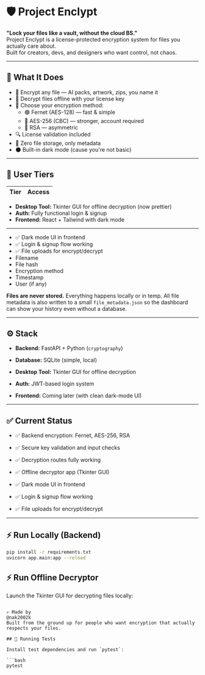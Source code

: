# 🛡️ Project Enclypt

**"Lock your files like a vault, without the cloud BS."**  
Project Enclypt is a license-protected encryption system for files you actually care about.  
Built for creators, devs, and designers who want control, not chaos.

---

## 🚀 What It Does

- 🔐 Encrypt any file — AI packs, artwork, zips, you name it
- 🔄 Decrypt files offline with your license key
- 🔢 Choose your encryption method:
  - 🟢 Fernet (AES-128) — fast & simple
  - 🔵 AES-256 (CBC) — stronger, account required
  - 🔴 RSA — asymmetric 
- 🔍 License validation included
- 🧠 Zero file storage, only metadata
- 🌑 Built-in dark mode (cause you're not basic)

---

## 🧠 User Tiers

| Tier     | Access                                  |
|----------|------------------------------------------|
- **Desktop Tool:** Tkinter GUI for offline decryption (now prettier)
- **Auth:** Fully functional login & signup
- **Frontend:** React + Tailwind with dark mode

---

- ✅ Dark mode UI in frontend
- ✅ Login & signup flow working
- ✅ File uploads for encrypt/decrypt
- Filename
- File hash
- Encryption method
- Timestamp
- User (if any)

**Files are never stored.**
Everything happens locally or in temp.
All file metadata is also written to a small `file_metadata.json` so the
dashboard can show your history even without a database.

---

## ⚙️ Stack

- **Backend:** FastAPI + Python (`cryptography`)
- **Database:** SQLite (simple, local)

- **Desktop Tool:** Tkinter GUI for offline decryption
- **Auth:** JWT-based login system
- **Frontend:** Coming later (with clean dark-mode UI)

---

## ✅ Current Status

- ✅ Backend encryption: Fernet, AES-256, RSA
- ✅ Secure key validation and input checks
- ✅ Decryption routes fully working
- ✅ Offline decryptor app (Tkinter GUI)

- ✅ Dark mode UI in frontend
- ✅ Login & signup flow working
- ✅ File uploads for encrypt/decrypt


---

## ⚡ Run Locally (Backend)

```bash
pip install -r requirements.txt
uvicorn app.main:app --reload
```

## ⚡ Run Offline Decryptor

Launch the Tkinter GUI for decrypting files locally:


```

✍️ Made by
@nak2002k
Built from the ground up for people who want encryption that actually respects your files.

## 🧪 Running Tests

Install test dependencies and run `pytest`:

```bash
pytest
```

